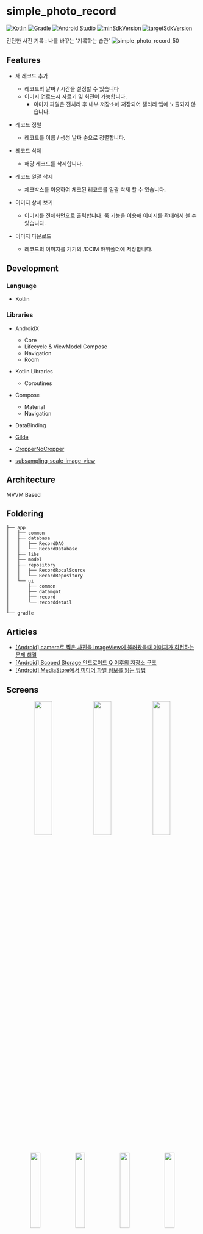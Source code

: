 # simple_photo_record
[![Kotlin](https://img.shields.io/badge/Kotlin-1.5.20-blue.svg)](https://kotlinlang.org)
[![Gradle](https://img.shields.io/badge/gradle-7.0.2-green.svg)](https://gradle.org/)
[![Android Studio](https://img.shields.io/badge/Android%20Studio-2023.1.1%20%28Hedgehog%29-green)](https://developer.android.com/studio)
[![minSdkVersion](https://img.shields.io/badge/minSdkVersion-21-red)](https://developer.android.com/distribute/best-practices/develop/target-sdk)
[![targetSdkVersion](https://img.shields.io/badge/targetSdkVersion-31-orange)](https://developer.android.com/distribute/best-practices/develop/target-sdk)
<br/>

간단한 사진 기록 : 나를 바꾸는 '기록하는 습관'
![simple_photo_record_50](https://github.com/user-attachments/assets/cf98afe5-5521-449a-996e-ac9e59255ab9)

## Features

* 새 레코드 추가
  * 레코드의 날짜 / 시간을 설정할 수 있습니다
  * 이미지 업로드시 자르기 및 회전이 가능합니다.
    * 이미지 파일은 전처리 후 내부 저장소에 저장되어 갤러리 앱에 노출되지 않습니다.
       
* 레코드 정렬
  * 레코드를 이름 / 생성 날짜 순으로 정렬합니다.
  
* 레코드 삭제
  * 해당 레코드를 삭제합니다.
    
* 레코드 일괄 삭제
  * 체크박스를 이용하여 체크된 레코드를 일괄 삭제 할 수 있습니다.
    
* 이미지 상세 보기
  * 이미지를 전체화면으로 출력합니다. 줌 기능을 이용해 이미지를 확대해서 볼 수 있습니다.
    
* 이미지 다운로드
  * 레코드의 이미지를 기기의 /DCIM 하위폴더에 저장합니다.
    
## Development

### Language
* Kotlin

### Libraries

* AndroidX
  * Core
  * Lifecycle & ViewModel Compose
  * Navigation
  * Room

* Kotlin Libraries
  * Coroutines
 
* Compose
  * Material
  * Navigation

* DataBinding
* [Gilde](https://github.com/bumptech/glide)
* [CropperNoCropper](https://github.com/jayrambhia/CropperNoCropper)
* [subsampling-scale-image-view](https://github.com/davemorrissey/subsampling-scale-image-view)

## Architecture
MVVM Based

## Foldering
```
├── app
│   ├── common
│   ├── database
│   │   ├── RecordDAO
│   │   └── RecordDatabase
│   ├── libs
│   ├── model
│   ├── repository
│   │   ├── RecordRocalSource
│   │   └── RecordRepository
│   └── ui
│       ├── common
│       ├── datamgnt
│       ├── record
│       └── recorddetail
│   
└── gradle
```

## Articles
* [[Android] camera로 찍은 사진을 imageView에 불러왔을때 이미지가 회전하는 문제 해결](https://yong0810.tistory.com/34)
* [[Android] Scoped Storage 안드로이드 Q 이후의 저장소 구조](https://velog.io/@bonimddal2/%EC%95%88%EB%93%9C%EB%A1%9C%EC%9D%B4%EB%93%9C-%EC%95%88%EB%93%9C%EB%A1%9C%EC%9D%B4%EB%93%9C-QAPI-29%EC%9D%B4%EC%83%81%EC%97%90%EC%84%9C-%EC%9D%B4%EB%AF%B8%EC%A7%80-%ED%8C%8C%EC%9D%BC-%EB%8B%A4%EB%A3%A8%EA%B8%B0)
* [[Android] MediaStore에서 미디어 파일 정보를 읽는 방법](https://codechacha.com/ko/android-mediastore-read-media-files/)


## Screens
<p align="center">
  <img src="https://github.com/user-attachments/assets/1593df53-0b01-4e10-ba19-693d69be0196" width="30%"/>
  <img src="https://github.com/user-attachments/assets/7f9bcea2-8c2d-45e8-a21d-2462da4003f2" width="30%"/>
  <img src="https://github.com/user-attachments/assets/9b981bf6-06e0-4aca-a7c2-4d43cf4a3b48" width="30%"/>
</p>

<p align="center">
  <img src="https://github.com/user-attachments/assets/7a6a6c5e-098b-4c0a-8939-238c58ce1739" width="22.5%"/>
  <img src="https://github.com/user-attachments/assets/d6095508-0bed-45c1-84a9-544cf36aae12" width="22.5%"/>
  <img src="https://github.com/user-attachments/assets/b2ff53ce-ae95-4aa9-8848-9fa74d4f15f4" width="22.5%"/>
  <img src="https://github.com/user-attachments/assets/5ca71dfc-7b75-4110-9856-04424d16a22a" width="22.5%"/>
</p>

